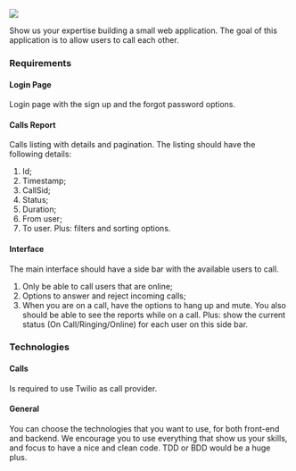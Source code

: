 ![](https://www.ricochet360.com/wp-content/uploads/2018/11/logo-ricochet360-sm.png.webp)


Show us your expertise building a small web application.
The goal of this application is to allow users to call each other.
### Requirements
#### Login Page
Login page with the sign up and the forgot password options.
#### Calls Report
Calls listing with details and pagination.
The listing should have the following details:
1. Id;
2. Timestamp;
3. CallSid;
4. Status;
5. Duration;
6. From user;
7. To user.
Plus: filters and sorting options.
#### Interface
The main interface should have a side bar with the available users to call.
1. Only be able to call users that are online;
2. Options to answer and reject incoming calls;
3. When you are on a call, have the options to hang up and mute.
You also should be able to see the reports while on a call.
Plus: show the current status (On Call/Ringing/Online) for each user on this side bar.
### Technologies
#### Calls
Is required to use Twilio as call provider.
#### General
You can choose the technologies that you want to use, for both front-end and backend.
We encourage you to use everything that show us your skills, and focus to have a nice and clean code.
TDD or BDD would be a huge plus.
